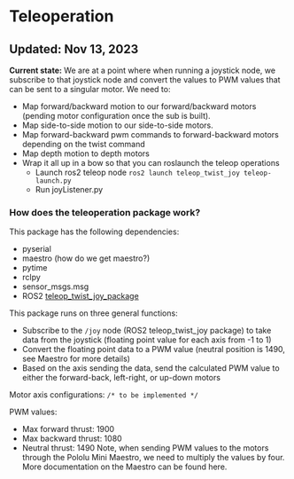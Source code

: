 # Teleoperation
Updated: Nov 13, 2023
---
**Current state:** We are at a point where when running a joystick node, we subscribe to that joystick node and convert the values to PWM
values that can be sent to a singular motor. We need to:
- Map forward/backward motion to our forward/backward motors (pending motor configuration once the sub is built).
- Map side-to-side motion to our side-to-side motors.
- Map forward-backward pwm commands to forward-backward motors depending on the twist command
- Map depth motion to depth motors
- Wrap it all up in a bow so that you can roslaunch the teleop operations
  - Launch ros2 teleop node `ros2 launch teleop_twist_joy teleop-launch.py`
  - Run joyListener.py

### How does the teleoperation package work?
This package has the following dependencies:
- pyserial
- maestro (how do we get maestro?)
- pytime
- rclpy
- sensor_msgs.msg
- ROS2 [teleop_twist_joy_package](https://index.ros.org/r/teleop_twist_joy/)

This package runs on three general functions:
- Subscribe to the `/joy` node (ROS2 teleop_twist_joy package) to take data from the joystick (floating point value for each axis from -1 to 1)
- Convert the floating point data to a PWM value (neutral position is 1490, see Maestro for more details)
- Based on the axis sending the data, send the calculated PWM value to either the forward-back, left-right, or up-down motors

Motor axis configurations:
```/* to be implemented */```

PWM values:
- Max forward thrust: 1900
- Max backward thrust: 1080
- Neutral thrust: 1490
Note, when sending PWM values to the motors through the Pololu Mini Maestro, we need to multiply the values by four. More documentation on the Maestro can be found here.

